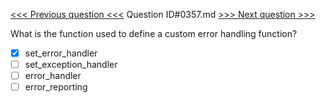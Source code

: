 [<<< Previous question <<<](0356.md)  Question ID#0357.md  [>>> Next question >>>](0358.md) 

What is the function used to define a custom error handling function?

- [x] set_error_handler
- [ ] set_exception_handler
- [ ] error_handler
- [ ] error_reporting
